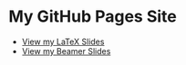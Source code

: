 
# My GitHub Pages Site


- [View my LaTeX Slides](presentationHTML.html)
- [View my Beamer Slides](presentationBeamer.pdf)

